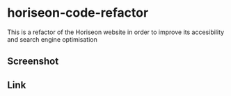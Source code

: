 # horiseon-code-refactor

This is a refactor of the Horiseon website in order to improve its accesibility and search engine optimisation


## Screenshot


## Link 